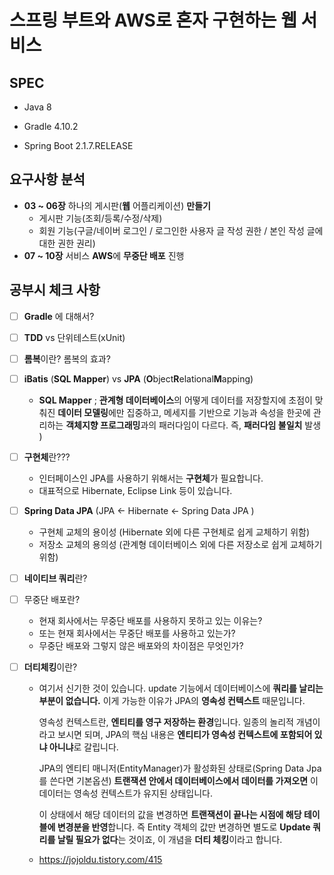 # 스프링 부트와 AWS로 혼자 구현하는 웹 서비스

[^참고하여 공부함]: https://velog.io/@swchoi0329/series/%EC%8A%A4%ED%94%84%EB%A7%81-%EB%B6%80%ED%8A%B8%EC%99%80-AWS%EB%A1%9C-%ED%98%BC%EC%9E%90-%EA%B5%AC%ED%98%84%ED%95%98%EB%8A%94-%EC%9B%B9-%EC%84%9C%EB%B9%84%EC%8A%A4



## SPEC 

- Java 8

- Gradle 4.10.2 

  [ Gradel 버전 변경]: https://github.com/brightest-ko/springboot-webservice/commit/69d2401e13464c0e69644add41ab43162204be35

- Spring Boot 2.1.7.RELEASE





## 요구사항 분석

- **03 ~ 06장** 하나의 게시판(**웹** 어플리케이션) **만들기**
  - 게시판 기능(조회/등록/수정/삭제)
  - 회원 기능(구글/네이버 로그인 / 로그인한 사용자 글 작성 권한 / 본인 작성 글에 대한 권한 권리)
- **07 ~ 10장** 서비스 **AWS**에 **무중단 배포** 진행





## 공부시 체크 사항

- [ ] **Gradle** 에 대해서?

- [ ] **TDD** vs 단위테스트(xUnit)

- [ ] **롬복**이란? 롬복의 효과?

- [ ] **iBatis** (**SQL Mapper**)  vs **JPA** (**O**bject**R**elational**M**apping)

  - **SQL Mapper** ; **관계형 데이터베이스**의 어떻게 데이터를 저장할지에 초점이 맞춰진 **데이터 모델링**에만 집중하고, 메세지를 기반으로 기능과 속성을 한곳에 관리하는 **객체지향 프로그래밍**과의 패러다임이 다르다. 즉, **패러다임 불일치** 발생 )

- [ ] **구현체**란???

  - 인터페이스인 JPA를 사용하기 위해서는 **구현체**가 필요합니다.
  - 대표적으로 Hibernate, Eclipse Link 등이 있습니다.

- [ ] **Spring Data JPA** (JPA ← Hibernate ← Spring Data JPA )

  [JPA, Hibernate, 그리고 Spring Data JPA의 차이점]: https://suhwan.dev/2019/02/24/jpa-vs-hibernate-vs-spring-data-jpa/

  - 구현체 교체의 용이성 (Hibernate  외에 다른 구현체로 쉽게 교체하기 위함)
  - 저장소 교체의 용의성 (관계형 데이터베이스 외에 다른 저장소로 쉽게 교체하기 위함)

- [ ] **네이티브 쿼리**란?

- [ ] 무중단 배포란?

  - 현재 회사에서는 무중단 배포를 사용하지 못하고 있는 이유는?
  - 또는 현재 회사에서는 무중단 배포를 사용하고 있는가?
  - 무중단 배포와 그렇지 않은 배포와의 차이점은 무엇인가?
  
- [ ] **더티체킹**이란?

  - 여기서 신기한 것이 있습니다. update 기능에서 데이터베이스에 **쿼리를 날리는 부분이 없습니다.** 이게 가능한 이유가 JPA의 **영속성 컨텍스트** 때문입니다.

    영속성 컨텍스트란, **엔티티를 영구 저장하는 환경**입니다. 일종의 놀리적 개념이라고 보시면 되며, JPA의 핵심 내용은 **엔티티가 영속성 컨텍스트에 포함되어 있냐 아니냐**로 갈립니다.

    JPA의 엔티티 매니저(EntityManager)가 활성화된 상태로(Spring Data Jpa를 쓴다면 기본옵션) **트랜잭션 안에서 데이터베이스에서 데이터를 가져오면** 이 데이터는 영속성 컨텍스트가 유지된 상태입니다.

    이 상태에서 해당 데이터의 값을 변경하면 **트랜잭션이 끝나는 시점에 해당 테이블에 변경분을 반영**합니다. 즉 Entity 객체의 값만 변경하면 별도로 **Update 쿼리를 날릴 필요가 없다**는 것이죠, 이 개념을 **더티 체킹**이라고 합니다.

  - https://jojoldu.tistory.com/415

